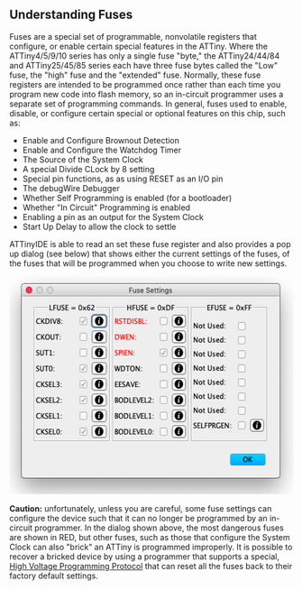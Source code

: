 ## Understanding Fuses

Fuses are a special set of programmable, nonvolatile registers that configure, or enable certain special features in the ATTiny.  Where the ATTiny4/5/9/10 series has only a single fuse "byte," the ATTiny24/44/84 and ATTiny25/45/85 series each have three fuse bytes called the "Low" fuse, the "high" fuse and the "extended" fuse.  Normally, these fuse registers are intended to be programmed once rather than each time you program new code into flash memory, so an in-circuit programmer uses a separate set of programming commands.  In general, fuses used to enable, disable, or configure certain special or optional features on this chip, such as:

  + Enable and Configure Brownout Detection
  + Enable and Configure the Watchdog Timer
  + The Source of the System Clock
  + A special Divide CLock by 8 setting
  + Special pin functions, as as using RESET as an I/O pin
  + The debugWire Debugger
  + Whether Self Programming is enabled (for a bootloader)
  + Whether "In Circuit" Programming is enabled
  + Enabling a pin as an output for the System Clock
  + Start Up Delay to allow the clock to settle
  
ATTinyIDE is able to read an set these fuse register and also provides a pop up dialog (see below) that shows either the current settings of the fuses, of the fuses that will be programmed when you choose to write new settings.

<p align="center"><img src="images/Fuse Dialog.png" width="538" height="387"></p>

**Caution:** unfortunately, unless you are careful, some fuse settings can configure the device such that it can no longer be programmed by an in-circuit programmer.  In the dialog shown above, the most dangerous fuses are shown in RED, but other fuses, such as those that configure the System Clock can also "brick" an ATTiny is programmed improperly.  It is possible to recover a bricked device by using a programmer that supports a special, [High Voltage Programming Protocol](https://sites.google.com/site/wayneholder/attiny-fuse-reset) that can reset all the fuses back to their factory default settings.


